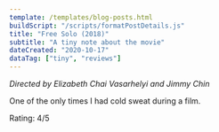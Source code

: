 ```yaml
---
template: /templates/blog-posts.html
buildScript: "/scripts/formatPostDetails.js"
title: "Free Solo (2018)"
subtitle: "A tiny note about the movie"
dateCreated: "2020-10-17"
dataTag: ["tiny", "reviews"]
---
```


_Directed by Elizabeth Chai Vasarhelyi and Jimmy Chin_

One of the only times I had cold sweat during a film.

Rating: 4/5
